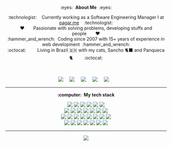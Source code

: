 <p align="center">
:eyes:&nbsp;&nbsp;<b>About Me</b>&nbsp;&nbsp;:eyes:
</p>

<p align="center">
  :technologist:&nbsp;&nbsp;&nbsp;&nbsp;Currently working as a Software Engineering Manager I at <a href="https://pagar.me/">pagar.me</a>&nbsp;&nbsp;&nbsp;&nbsp;:technologist:
  <br/>
  ♥️&nbsp;&nbsp;&nbsp;&nbsp;&nbsp;&nbsp;&nbsp;Passionate with solving problems, developing stuffs and people&nbsp;&nbsp;&nbsp;&nbsp;&nbsp;&nbsp;&nbsp;♥️
  <br/>
  :hammer_and_wrench:&nbsp;&nbsp;Coding since 2007 with 15+ years of experience in web development&nbsp;&nbsp;:hammer_and_wrench:
  <br/>
  :octocat:&nbsp;&nbsp;&nbsp;&nbsp;&nbsp;&nbsp;&nbsp;&nbsp;&nbsp;Living in Brazil 🇧🇷 with my cats, Sancho 🐈‍⬛ and Panqueca 🐈&nbsp;&nbsp;&nbsp;&nbsp;&nbsp;&nbsp;&nbsp;&nbsp;&nbsp;:octocat:
</p>
<br/>
<p align="center">
  <a href="mailto:grippado@gmail.com?subject=Olá%20Gabriel%20Gripp"><img src="https://img.shields.io/badge/gmail-%23D14836.svg?&style=for-the-badge&logo=gmail&logoColor=white" /></a>&nbsp;&nbsp;&nbsp;&nbsp;
  <a href="https://www.linkedin.com/in/grippado/"><img src="https://img.shields.io/badge/linkedin-%230077B5.svg?&style=for-the-badge&logo=linkedin&logoColor=white" /></a>&nbsp;&nbsp;&nbsp;&nbsp;
  <a href="https://www.instagram.com/grippado/"><img src="https://img.shields.io/badge/instagram-%23dc2743.svg?&style=for-the-badge&logo=instagram&logoColor=white" /></a>&nbsp;&nbsp;&nbsp;&nbsp;
  <a href="https://www.facebook.com/grippado"><img src="https://img.shields.io/badge/facebook-%233B5998.svg?&style=for-the-badge&logo=facebook&logoColor=white" /></a>&nbsp;&nbsp;&nbsp;&nbsp;
  <a href="https://twitter.com/grippado"><img src="https://img.shields.io/badge/twitter-%231DA1F2.svg?&style=for-the-badge&logo=twitter&logoColor=white" /></a>&nbsp;&nbsp;&nbsp;&nbsp;
</p>

<hr/>

<p align="center">
<b>:computer: &nbsp;My tech stack</b>
  
<br/>

<p align="center">
  
  <img src="https://img.shields.io/badge/HTML5-E34F26?style=for-the-badge&logo=html5&logoColor=white" />
  <img src="https://img.shields.io/badge/CSS-239120?&style=for-the-badge&logo=css3&logoColor=white"/>
  <img src="https://img.shields.io/badge/JavaScript-F7DF1E?style=for-the-badge&logo=javascript&logoColor=black"/>
  <img src="https://img.shields.io/badge/TypeScript-007ACC?style=for-the-badge&logo=typescript&logoColor=white"/>
  <img src="https://img.shields.io/badge/Node.js-43853D?style=for-the-badge&logo=node.js&logoColor=white"/>
  <img src="https://img.shields.io/badge/Vue.js-35495E?style=for-the-badge&logo=vue.js&logoColor=4FC08D"/>
  <br/>
  <img src="https://img.shields.io/badge/GIT-%23F05033.svg?&style=flat&logo=git&logoColor=white"/>
  <img src="https://img.shields.io/badge/GITHUB-%23121011.svg?&style=flat&logo=github&logoColor=white"/>
  <img src="https://img.shields.io/badge/GITHUB%20ACTIONS-2088FF.svg?&style=flat&logo=github-actions&logoColor=white"/>
  <img src="https://img.shields.io/badge/DOCKER-2496ED.svg?&style=flat&logo=docker&logoColor=white"/>
  <img src="https://img.shields.io/badge/MONGODB-47A248.svg?&style=flat&logo=mongodb&logoColor=white"/>
  <img src="https://img.shields.io/badge/POSTGRES-%23316192.svg?&style=flat&logo=postgresql&"/>
  <img src="https://img.shields.io/badge/MARIADB-4479A1.svg?&style=flat&logo=mariadb&"/>
  <br/>
  <img src="https://img.shields.io/badge/DOMAIN%20DD-02569B.svg?&style=flat&logo=ddd&logoColor=white"/>
  <img src="https://img.shields.io/badge/TEST%20DD-E34F26.svg?&style=flat&logo=tdd&logoColor=white"/>
  <img src="https://img.shields.io/badge/PMBOK-DD0031.svg?&style=flat&logo=ddd&logoColor=white"/>
  <img src="https://img.shields.io/badge/SONARQUBE-4E9BCD.svg?&style=flat&logo=sonarqube&logoColor=white"/>
  <img src="https://img.shields.io/badge/-ReactJs-61DAFB?logo=react&style=flat&logoColor=white&textColor=white"/>
  <img src="https://img.shields.io/badge/PHP-777BB4.svg?&style=flat&logo=php&logoColor=white"/>
  <img src="https://img.shields.io/badge/JQUERY-0769AD.svg?&style=flat&logo=jquery&logoColor=white"/>
  <img src="https://img.shields.io/badge/PYTHON-3776AB.svg?&style=flat&logo=python&logoColor=white"/>
  <br/>
  <img src="https://img.shields.io/badge/REST-02569B.svg?&style=flat&logo=rest&logoColor=white"/>
  <img src="https://img.shields.io/badge/GRAPHQL-E10098.svg?&style=flat&logo=graphql&logoColor=white"/>
  <img src="https://img.shields.io/badge/LINUX-FCC624?style=flat-square&logo=linux&logoColor=black"/>
  <img src="https://img.shields.io/badge/VSCODE-007ACC.svg?&style=flat&logo=visual-studio-code"/>
  <img src="https://img.shields.io/badge/CLEAN%20ARCHITECTURE-6DB33F.svg?&style=flat&logoColor=white"/>
  <img src="https://img.shields.io/badge/MVC-888888.svg?&style=flat&logoColor=white"/>
  <img src="https://img.shields.io/badge/MVVM-888888.svg?&style=flat&logoColor=white"/>
  
</p>
</p>
<!--
<hr/>
<p align="center">
  <b>:gear: &nbsp;GitHub Statistics</b>
</p>
  <br/>
    <p align="center">
        <img height="137px" src="https://github-readme-stats.vercel.app/api/top-langs/?username=grippado&hide=html&hide_title=true&hide_border=true&layout=compact&langs_count=8&theme=nightowl" />
    </p>
    <p align="center">
        <img height="137px" src="https://github-readme-streak-stats.herokuapp.com/?user=grippado&hide_border=true&theme=nightowl" />
    </p>
    <p align="center">
        <img height="137px" src="https://github-readme-stats.vercel.app/api?username=grippado&hide_title=true&hide_border=true&show_icons=true&include_all_commits=true&count_private=true&line_height=21&theme=nightowl" />
    </p>
-->
<hr/>

<p align="center">
  <img src="https://komarev.com/ghpvc/?username=grippado&style=for-the-badge&label=Profile Views&color=ff69b4"><img>
</p>
